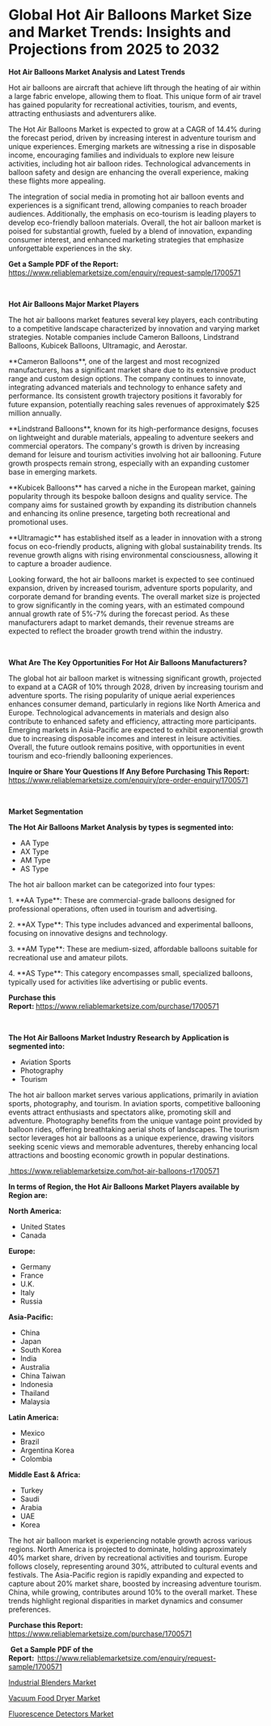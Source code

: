 <p><h1>Global Hot Air Balloons Market Size and Market Trends: Insights and Projections from 2025 to 2032</h1></p><p><strong>Hot Air Balloons Market Analysis and Latest Trends</strong></p>
<p><p>Hot air balloons are aircraft that achieve lift through the heating of air within a large fabric envelope, allowing them to float. This unique form of air travel has gained popularity for recreational activities, tourism, and events, attracting enthusiasts and adventurers alike.</p><p>The Hot Air Balloons Market is expected to grow at a CAGR of 14.4% during the forecast period, driven by increasing interest in adventure tourism and unique experiences. Emerging markets are witnessing a rise in disposable income, encouraging families and individuals to explore new leisure activities, including hot air balloon rides. Technological advancements in balloon safety and design are enhancing the overall experience, making these flights more appealing.</p><p>The integration of social media in promoting hot air balloon events and experiences is a significant trend, allowing companies to reach broader audiences. Additionally, the emphasis on eco-tourism is leading players to develop eco-friendly balloon materials. Overall, the hot air balloon market is poised for substantial growth, fueled by a blend of innovation, expanding consumer interest, and enhanced marketing strategies that emphasize unforgettable experiences in the sky.</p></p>
<p><strong>Get a Sample PDF of the Report:&nbsp;</strong> <a href="https://www.reliablemarketsize.com/enquiry/request-sample/1700571?utm_campaign=1103&utm_medium=2&utm_source=Github&utm_content=ia&utm_term=09042025&utm_id=hot-air-balloons">https://www.reliablemarketsize.com/enquiry/request-sample/1700571</a></p>
<p>&nbsp;</p>
<p><strong>Hot Air Balloons Major Market Players</strong></p>
<p><p>The hot air balloons market features several key players, each contributing to a competitive landscape characterized by innovation and varying market strategies. Notable companies include Cameron Balloons, Lindstrand Balloons, Kubicek Balloons, Ultramagic, and Aerostar.</p><p>**Cameron Balloons**, one of the largest and most recognized manufacturers, has a significant market share due to its extensive product range and custom design options. The company continues to innovate, integrating advanced materials and technology to enhance safety and performance. Its consistent growth trajectory positions it favorably for future expansion, potentially reaching sales revenues of approximately $25 million annually.</p><p>**Lindstrand Balloons**, known for its high-performance designs, focuses on lightweight and durable materials, appealing to adventure seekers and commercial operators. The company's growth is driven by increasing demand for leisure and tourism activities involving hot air ballooning. Future growth prospects remain strong, especially with an expanding customer base in emerging markets.</p><p>**Kubicek Balloons** has carved a niche in the European market, gaining popularity through its bespoke balloon designs and quality service. The company aims for sustained growth by expanding its distribution channels and enhancing its online presence, targeting both recreational and promotional uses.</p><p>**Ultramagic** has established itself as a leader in innovation with a strong focus on eco-friendly products, aligning with global sustainability trends. Its revenue growth aligns with rising environmental consciousness, allowing it to capture a broader audience.</p><p>Looking forward, the hot air balloons market is expected to see continued expansion, driven by increased tourism, adventure sports popularity, and corporate demand for branding events. The overall market size is projected to grow significantly in the coming years, with an estimated compound annual growth rate of 5%-7% during the forecast period. As these manufacturers adapt to market demands, their revenue streams are expected to reflect the broader growth trend within the industry.</p></p>
<p>&nbsp;</p>
<p><strong>What Are The Key Opportunities For Hot Air Balloons Manufacturers?</strong></p>
<p><p>The global hot air balloon market is witnessing significant growth, projected to expand at a CAGR of 10% through 2028, driven by increasing tourism and adventure sports. The rising popularity of unique aerial experiences enhances consumer demand, particularly in regions like North America and Europe. Technological advancements in materials and design also contribute to enhanced safety and efficiency, attracting more participants. Emerging markets in Asia-Pacific are expected to exhibit exponential growth due to increasing disposable incomes and interest in leisure activities. Overall, the future outlook remains positive, with opportunities in event tourism and eco-friendly ballooning experiences.</p></p>
<p><strong>Inquire or Share Your Questions If Any Before Purchasing This Report:</strong> <a href="https://www.reliablemarketsize.com/enquiry/pre-order-enquiry/1700571?utm_campaign=1103&utm_medium=2&utm_source=Github&utm_content=ia&utm_term=09042025&utm_id=hot-air-balloons">https://www.reliablemarketsize.com/enquiry/pre-order-enquiry/1700571</a></p>
<p>&nbsp;</p>
<p><strong>Market Segmentation</strong></p>
<p><strong>The Hot Air Balloons Market Analysis by types is segmented into:</strong></p>
<p><ul><li>AA Type</li><li>AX Type</li><li>AM Type</li><li>AS Type</li></ul></p>
<p><p>The hot air balloon market can be categorized into four types: </p><p>1. **AA Type**: These are commercial-grade balloons designed for professional operations, often used in tourism and advertising.</p><p>2. **AX Type**: This type includes advanced and experimental balloons, focusing on innovative designs and technology.</p><p>3. **AM Type**: These are medium-sized, affordable balloons suitable for recreational use and amateur pilots.</p><p>4. **AS Type**: This category encompasses small, specialized balloons, typically used for activities like advertising or public events.</p></p>
<p><strong>Purchase this Report:&nbsp;</strong><a href="https://www.reliablemarketsize.com/purchase/1700571?utm_campaign=1103&utm_medium=2&utm_source=Github&utm_content=ia&utm_term=09042025&utm_id=hot-air-balloons">https://www.reliablemarketsize.com/purchase/1700571</a></p>
<p>&nbsp;</p>
<p><strong>The Hot Air Balloons Market Industry Research by Application is segmented into:</strong></p>
<p><ul><li>Aviation Sports</li><li>Photography</li><li>Tourism</li></ul></p>
<p><p>The hot air balloon market serves various applications, primarily in aviation sports, photography, and tourism. In aviation sports, competitive ballooning events attract enthusiasts and spectators alike, promoting skill and adventure. Photography benefits from the unique vantage point provided by balloon rides, offering breathtaking aerial shots of landscapes. The tourism sector leverages hot air balloons as a unique experience, drawing visitors seeking scenic views and memorable adventures, thereby enhancing local attractions and boosting economic growth in popular destinations.</p></p>
<p><a href="https://www.reliablemarketsize.com/hot-air-balloons-r1700571?utm_campaign=1103&utm_medium=2&utm_source=Github&utm_content=ia&utm_term=09042025&utm_id=hot-air-balloons">&nbsp;https://www.reliablemarketsize.com/hot-air-balloons-r1700571</a></p>
<p><strong>In terms of Region, the Hot Air Balloons Market Players available by Region are:</strong></p>
<p>
    <p> <strong> North America: </strong>
        <ul>
            <li>United States</li>
            <li>Canada</li>
        </ul>
        </p> 
    <p> <strong> Europe: </strong>
        <ul>
            <li>Germany</li>
            <li>France</li>
            <li>U.K.</li>
            <li>Italy</li>
            <li>Russia</li>
        </ul>
        </p> 
    <p> <strong> Asia-Pacific: </strong>
        <ul>
            <li>China</li>
            <li>Japan</li>
            <li>South Korea</li>
            <li>India</li>
            <li>Australia</li>
            <li>China Taiwan</li>
            <li>Indonesia</li>
            <li>Thailand</li>
            <li>Malaysia</li>
        </ul>
        </p> 
    <p> <strong> Latin America: </strong>
        <ul>
            <li>Mexico</li>
            <li>Brazil</li>
            <li>Argentina Korea</li>
            <li>Colombia</li>
        </ul>
        </p> 
    <p> <strong> Middle East & Africa: </strong>
        <ul>
            <li>Turkey</li>
            <li>Saudi</li>
            <li>Arabia</li>
            <li>UAE</li>
            <li>Korea</li>
        </ul>
    </p>
    </p>
<p><p>The hot air balloon market is experiencing notable growth across various regions. North America is projected to dominate, holding approximately 40% market share, driven by recreational activities and tourism. Europe follows closely, representing around 30%, attributed to cultural events and festivals. The Asia-Pacific region is rapidly expanding and expected to capture about 20% market share, boosted by increasing adventure tourism. China, while growing, contributes around 10% to the overall market. These trends highlight regional disparities in market dynamics and consumer preferences.</p></p>
<p><strong>Purchase this Report: </strong><a href="https://www.reliablemarketsize.com/purchase/1700571?utm_campaign=1103&utm_medium=2&utm_source=Github&utm_content=ia&utm_term=09042025&utm_id=hot-air-balloons">https://www.reliablemarketsize.com/purchase/1700571</a></p>
<p>&nbsp;<strong>Get a Sample PDF of the Report:&nbsp;&nbsp;</strong><a href="https://www.reliablemarketsize.com/enquiry/request-sample/1700571?utm_campaign=1103&utm_medium=2&utm_source=Github&utm_content=ia&utm_term=09042025&utm_id=hot-air-balloons">https://www.reliablemarketsize.com/enquiry/request-sample/1700571</a></p>
<p><strong></strong></p>
<p><p><a href="https://github.com/auriashetzxj/Market-Research-Report-List-1/blob/main/industrial-blenders-market.md?utm_campaign=1103&utm_medium=2&utm_source=Github&utm_content=ia&utm_term=09042025&utm_id=hot-air-balloons">Industrial Blenders Market</a></p><p><a href="https://github.com/gdfhhhj/Market-Research-Report-List-7/blob/main/vacuum-food-dryer-market.md?utm_campaign=1103&utm_medium=2&utm_source=Github&utm_content=ia&utm_term=09042025&utm_id=hot-air-balloons">Vacuum Food Dryer Market</a></p><p><a href="https://github.com/wycheelwayeu/Market-Research-Report-List-1/blob/main/fluorescence-detectors-market.md?utm_campaign=1103&utm_medium=2&utm_source=Github&utm_content=ia&utm_term=09042025&utm_id=hot-air-balloons">Fluorescence Detectors Market</a></p></p>